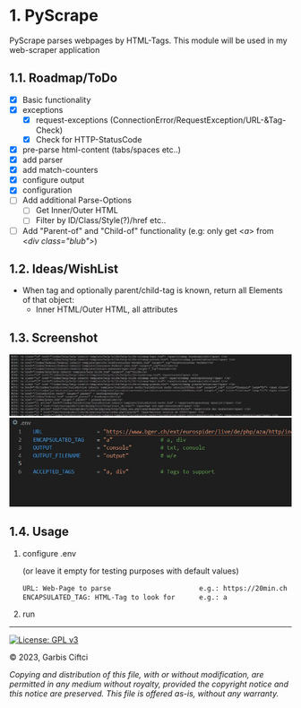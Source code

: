 # 1. PyScrape

PyScrape parses webpages by HTML-Tags. This module will be used in my web-scraper application

## 1.1. Roadmap/ToDo
- [x] Basic functionality
- [x] exceptions
  - [x] request-exceptions (ConnectionError/RequestException/URL-&Tag-Check)
  - [x] Check for HTTP-StatusCode
- [x] pre-parse html-content (tabs/spaces etc..)
- [x] add parser
- [x] add match-counters
- [x] configure output
- [x] configuration
- [ ] Add additional Parse-Options 
  - [ ] Get Inner/Outer HTML
  - [ ] Filter by ID/Class/Style(?)/href etc..
- [ ] Add "Parent-of" and "Child-of" functionality (e.g: only get <*a*> from <*div class="blub">*)

## 1.2. Ideas/WishList
- When tag and optionally parent/child-tag is known, return all Elements of that object:
  - Inner HTML/Outer HTML, all attributes

## 1.3. Screenshot
![Output](screen1.jpg)
![](screen2%20.jpg)
## 1.4. Usage

1. configure .env
  
    (or leave it empty for testing purposes with default values) 
    ```
    URL: Web-Page to parse                      e.g.: https://20min.ch
    ENCAPSULATED_TAG: HTML-Tag to look for      e.g.: a
   ``` 
2. run


---
 [![License: GPL v3](https://img.shields.io/badge/License-GPLv3-blue.svg)](https://www.gnu.org/licenses/gpl-3.0) 
 
 :copyright: 2023, Garbis Ciftci 
    
*Copying and distribution of this file, with or without modification, are permitted in any medium 
without royalty, provided the copyright notice and this notice are preserved. This file is offered 
as-is, without any warranty.*
    

